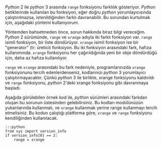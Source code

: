 <!--
.. date: 2011/08/02 03:45:56
.. slug: range-ve-xrange
.. title: Python range ve xrange
.. description: Bu pratik ipucu sayesinde Python 3'de bulunan range fonksiyonunun davranışını, kodları değiştirmeden Python 2'de elde edebilirsiniz.
-->

*Python* 2 ile *python* 3 arasında `range` fonksiyonu farklılık
gösteriyor. *Python* betiklerinde kullanılan bu fonksiyon, eğer doğru
*python* yorumlayıcısında çalıştırılmazsa, istenildiğinden farklı
davranabilir. Bu sorundan kurtulmak için, aşağıdaki yöntemi
kullanıyorum. <!-- TEASER_END -->

Yöntemden bahsetmeden önce, sorun hakkında biraz bilgi vereceğim.
*Python* 2 sürümünde, `range` ve `xrange` adıyla iki farklı fonksiyon
var. `range` isimli fonksiyon, bir liste döndürüyor. `xrange` isimli
fonksiyon ise bir "generator" (tr: üretici) fonksiyon. Bu iki fonksiyon
arasındaki fark, hafıza kullanımında. `xrange` fonksiyonu her
çağırıldığında yeni bir obje döndürdüğü için, daha az hafıza
kullanılıyor.

`range` ve `xrange` arasındaki bu fark nedeniyle, programlarınızda
`xrange` fonksiyonunu tercih edenlerdenseniz, kodlarınızı *python* 3
yorumlayıcı çalışıtırmayacaktır. Çünkü *python* 3 ile birlikte, xrange
fonksiyonu kaldırıldı ve `range` fonksiyonu, *python* 2'deki xrange
fonksiyonu gibi davranmaya başladı.

Aşağıda görülebilen örnek kod ile, *python* sürümleri arasındaki farkdan
oluşan bu sorunun üstesinden gelebilirsiniz. Bu kodları modülünüzün
yukarılarında kullanmalı, ve `xrange` kullanmak yerine range kullanmayı
tercih etmelisiniz. Bu kodun çalıştığı platforma göre, `xrange` ve
`range` fonksiyonu kendiliğinden kullanılacak.

	:::python
	from sys import version_info
	if version_info[0] == 2:
		range = xrange